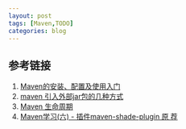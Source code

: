 ```yaml
---
layout: post
tags: [Maven,TODO]
categories: blog
---
```


## 参考链接
1. [Maven的安装、配置及使用入门](https://www.cnblogs.com/dcba1112/archive/2011/05/01/2033805.html)
2. [maven 引入外部jar包的几种方式](https://blog.csdn.net/pltuyuhong/article/details/50954017)
3. [Maven 生命周期](https://www.jianshu.com/p/fd43b3d0fdb0)
4. [Maven学习(六) - 插件maven-shade-plugin 原 荐](https://my.oschina.net/u/2377110/blog/1585553)
